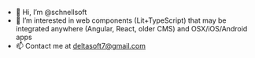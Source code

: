 - 👋 Hi, I’m @schnellsoft
- 👀 I’m interested in web components (Lit+TypeScript) that may be integrated anywhere (Angular, React, older CMS) and OSX/iOS/Android apps
- 📫 Contact me at deltasoft7@gmail.com

<!---
schnellsoft/schnellsoft is a ✨ special ✨ repository because its `README.md` (this file) appears on your GitHub profile.
You can click the Preview link to take a look at your changes.gg
--->
